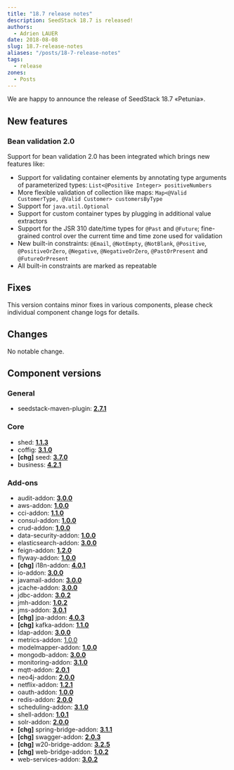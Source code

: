```yaml
---
title: "18.7 release notes"
description: SeedStack 18.7 is released!
authors:
  - Adrien LAUER
date: 2018-08-08
slug: 18.7-release-notes
aliases: "/posts/18-7-release-notes"
tags:
  - release
zones:
  - Posts
---
```


We are happy to announce the release of SeedStack 18.7 «Petunia».<!--more-->

## New features

### Bean validation 2.0

Support for bean validation 2.0 has been integrated which brings new features like:

* Support for validating container elements by annotating type arguments of parameterized types: `List<@Positive Integer> positiveNumbers`
* More flexible validation of collection like maps: `Map<@Valid CustomerType, @Valid Customer> customersByType`
* Support for `java.util.Optional`
* Support for custom container types by plugging in additional value extractors
* Support for the JSR 310 date/time types for `@Past` and `@Future`; fine-grained control over the current time and time zone used for validation
* New built-in constraints: `@Email`, `@NotEmpty`, `@NotBlank`, `@Positive`, `@PositiveOrZero`, `@Negative`, `@NegativeOrZero`, `@PastOrPresent` and `@FutureOrPresent`
* All built-in constraints are marked as repeatable

## Fixes

This version contains minor fixes in various components, please check individual component change logs for details.

## Changes

No notable change.

## Component versions

### General

* seedstack-maven-plugin: **[2.7.1](https://github.com/seedstack/seedstack-maven-plugin/releases/tag/v2.7.1)**

### Core

* shed: **[1.1.3](https://github.com/seedstack/shed/releases/tag/v1.1.3)**
* coffig: **[3.1.0](https://github.com/seedstack/coffig/releases/tag/v3.1.0)**
* **[chg]** seed: **[3.7.0](https://github.com/seedstack/seed/releases/tag/v3.7.0)**
* business: **[4.2.1](https://github.com/seedstack/business/releases/tag/v4.2.1)**

### Add-ons

* audit-addon: **[3.0.0](https://github.com/seedstack/audit-addon/releases/tag/v3.0.0)**
* aws-addon: **[1.0.0](https://github.com/seedstack/aws-addon/releases/tag/v1.0.0)**
* cci-addon: **[1.1.0](https://github.com/seedstack/cci-addon/releases/tag/v1.1.0)**
* consul-addon: **[1.0.0](https://github.com/seedstack/consul-addon/releases/tag/v1.0.0)**
* crud-addon: **[1.0.0](https://github.com/seedstack/crud-addon/releases/tag/v1.0.0)**
* data-security-addon: **[1.0.0](https://github.com/seedstack/data-security-addon/releases/tag/v1.0.0)**
* elasticsearch-addon: **[3.0.0](https://github.com/seedstack/elasticsearch-addon/releases/tag/v3.0.0)**
* feign-addon: **[1.2.0](https://github.com/seedstack/feign-addon/releases/tag/v1.2.0)**
* flyway-addon: **[1.0.0](https://github.com/seedstack/flyway-addon/releases/tag/v1.0.0)**
* **[chg]** i18n-addon: **[4.0.1](https://github.com/seedstack/i18n-addon/releases/tag/v4.0.1)**
* io-addon: **[3.0.0](https://github.com/seedstack/io-addon/releases/tag/v3.0.0)**
* javamail-addon: **[3.0.0](https://github.com/seedstack/javamail-addon/releases/tag/v3.0.0)**
* jcache-addon: **[3.0.0](https://github.com/seedstack/jcache-addon/releases/tag/v3.0.0)**
* jdbc-addon: **[3.0.2](https://github.com/seedstack/jdbc-addon/releases/tag/v3.0.2)**
* jmh-addon: **[1.0.2](https://github.com/seedstack/jmh-addon/releases/tag/v1.0.2)**
* jms-addon: **[3.0.1](https://github.com/seedstack/jms-addon/releases/tag/v3.0.1)**
* **[chg]** jpa-addon: **[4.0.3](https://github.com/seedstack/jpa-addon/releases/tag/v4.0.3)**
* **[chg]** kafka-addon: **[1.1.0](https://github.com/seedstack/kafka-addon/releases/tag/v1.1.0)**
* ldap-addon: **[3.0.0](https://github.com/seedstack/ldap-addon/releases/tag/v3.0.0)**
* metrics-addon: [1.0.0](https://github.com/seedstack/metrics-addon/releases/tag/v1.0.0)
* modelmapper-addon: **[1.0.0](https://github.com/seedstack/modelmapper-addon/releases/tag/v1.0.0)**
* mongodb-addon: **[3.0.0](https://github.com/seedstack/mongodb-addon/releases/tag/v3.0.0)**
* monitoring-addon: **[3.1.0](https://github.com/seedstack/monitoring-addon/releases/tag/v3.1.0)**
* mqtt-addon: **[2.0.1](https://github.com/seedstack/mqtt-addon/releases/tag/v2.0.1)**
* neo4j-addon: **[2.0.0](https://github.com/seedstack/neo4j-addon/releases/tag/v2.0.0)**
* netflix-addon: **[1.2.1](https://github.com/seedstack/netflix-addon/releases/tag/v1.2.1)**
* oauth-addon: **[1.0.0](https://github.com/seedstack/oauth-addon/releases/tag/v1.0.0)**
* redis-addon: **[2.0.0](https://github.com/seedstack/redis-addon/releases/tag/v2.0.0)**
* scheduling-addon: **[3.1.0](https://github.com/seedstack/scheduling-addon/releases/tag/v3.1.0)**
* shell-addon: **[1.0.1](https://github.com/seedstack/shell-addon/releases/tag/v1.0.1)**
* solr-addon: **[2.0.0](https://github.com/seedstack/solr-addon/releases/tag/v2.0.0)**
* **[chg]** spring-bridge-addon: **[3.1.1](https://github.com/seedstack/spring-bridge-addon/releases/tag/v3.1.1)**
* **[chg]** swagger-addon: **[2.0.3](https://github.com/seedstack/swagger-addon/releases/tag/v2.0.3)**
* **[chg]** w20-bridge-addon: **[3.2.5](https://github.com/seedstack/w20-bridge-addon/releases/tag/v3.2.5)**
* **[chg]** web-bridge-addon: **[1.0.2](https://github.com/seedstack/web-bridge-addon/releases/tag/v1.0.2)**
* web-services-addon: **[3.0.2](https://github.com/seedstack/web-services-addon/releases/tag/v3.0.2)**

